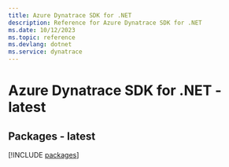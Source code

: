 ```yaml
---
title: Azure Dynatrace SDK for .NET
description: Reference for Azure Dynatrace SDK for .NET
ms.date: 10/12/2023
ms.topic: reference
ms.devlang: dotnet
ms.service: dynatrace
---
```

# Azure Dynatrace SDK for .NET - latest
## Packages - latest
[!INCLUDE [packages](dynatrace-index.md)]